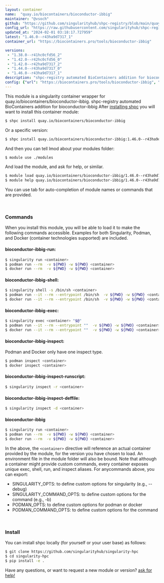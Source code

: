 ```yaml
---
layout: container
name:  "quay.io/biocontainers/bioconductor-ibbig"
maintainer: "@vsoch"
github: "https://github.com/singularityhub/shpc-registry/blob/main/quay.io/biocontainers/bioconductor-ibbig/container.yaml"
config_url: "https://raw.githubusercontent.com/singularityhub/shpc-registry/main/quay.io/biocontainers/bioconductor-ibbig/container.yaml"
updated_at: "2024-02-01 03:18:17.727959"
latest: "1.46.0--r43ha9d7317_1"
container_url: "https://biocontainers.pro/tools/bioconductor-ibbig"

versions:
 - "1.38.0--r41hc0cfd56_2"
 - "1.42.0--r42hc0cfd56_0"
 - "1.42.0--r42ha9d7317_2"
 - "1.44.0--r43ha9d7317_0"
 - "1.46.0--r43ha9d7317_1"
description: "shpc-registry automated BioContainers addition for bioconductor-ibbig"
config: {"url": "https://biocontainers.pro/tools/bioconductor-ibbig", "maintainer": "@vsoch", "description": "shpc-registry automated BioContainers addition for bioconductor-ibbig", "latest": {"1.46.0--r43ha9d7317_1": "sha256:bfacb350bb72eca4f3b54e74293ba8d33869c3abd17529c67982fde48fb51c95"}, "tags": {"1.38.0--r41hc0cfd56_2": "sha256:994235508f631d362eb2f2c55c57c9592c704d762059223a513155b83cd9853d", "1.42.0--r42hc0cfd56_0": "sha256:8adfd78d9444c1553b7abee5d2e36009c3cae8449910e9e914b940813565ab73", "1.42.0--r42ha9d7317_2": "sha256:f96b4e707d1a205e73b7e67c19f3c660944fd14742b2cefa02cf78a6c28e410b", "1.44.0--r43ha9d7317_0": "sha256:e6391efd1629eba0296da282dbaaba18c3dbe5f97cf1612cb9c543997d161375", "1.46.0--r43ha9d7317_1": "sha256:bfacb350bb72eca4f3b54e74293ba8d33869c3abd17529c67982fde48fb51c95"}, "docker": "quay.io/biocontainers/bioconductor-ibbig"}
---
```


This module is a singularity container wrapper for quay.io/biocontainers/bioconductor-ibbig.
shpc-registry automated BioContainers addition for bioconductor-ibbig
After [installing shpc](#install) you will want to install this container module:


```bash
$ shpc install quay.io/biocontainers/bioconductor-ibbig
```

Or a specific version:

```bash
$ shpc install quay.io/biocontainers/bioconductor-ibbig:1.46.0--r43ha9d7317_1
```

And then you can tell lmod about your modules folder:

```bash
$ module use ./modules
```

And load the module, and ask for help, or similar.

```bash
$ module load quay.io/biocontainers/bioconductor-ibbig/1.46.0--r43ha9d7317_1
$ module help quay.io/biocontainers/bioconductor-ibbig/1.46.0--r43ha9d7317_1
```

You can use tab for auto-completion of module names or commands that are provided.

<br>

### Commands

When you install this module, you will be able to load it to make the following commands accessible.
Examples for both Singularity, Podman, and Docker (container technologies supported) are included.

#### bioconductor-ibbig-run:

```bash
$ singularity run <container>
$ podman run --rm  -v ${PWD} -w ${PWD} <container>
$ docker run --rm  -v ${PWD} -w ${PWD} <container>
```

#### bioconductor-ibbig-shell:

```bash
$ singularity shell -s /bin/sh <container>
$ podman run --it --rm --entrypoint /bin/sh  -v ${PWD} -w ${PWD} <container>
$ docker run --it --rm --entrypoint /bin/sh  -v ${PWD} -w ${PWD} <container>
```

#### bioconductor-ibbig-exec:

```bash
$ singularity exec <container> "$@"
$ podman run --it --rm --entrypoint ""  -v ${PWD} -w ${PWD} <container> "$@"
$ docker run --it --rm --entrypoint ""  -v ${PWD} -w ${PWD} <container> "$@"
```

#### bioconductor-ibbig-inspect:

Podman and Docker only have one inspect type.

```bash
$ podman inspect <container>
$ docker inspect <container>
```

#### bioconductor-ibbig-inspect-runscript:

```bash
$ singularity inspect -r <container>
```

#### bioconductor-ibbig-inspect-deffile:

```bash
$ singularity inspect -d <container>
```



#### bioconductor-ibbig

```bash
$ singularity run <container>
$ podman run --rm  -v ${PWD} -w ${PWD} <container>
$ docker run --rm  -v ${PWD} -w ${PWD} <container>
```


In the above, the `<container>` directive will reference an actual container provided
by the module, for the version you have chosen to load. An environment file in the
module folder will also be bound. Note that although a container
might provide custom commands, every container exposes unique exec, shell, run, and
inspect aliases. For anycommands above, you can export:

 - SINGULARITY_OPTS: to define custom options for singularity (e.g., --debug)
 - SINGULARITY_COMMAND_OPTS: to define custom options for the command (e.g., -b)
 - PODMAN_OPTS: to define custom options for podman or docker
 - PODMAN_COMMAND_OPTS: to define custom options for the command

<br>

### Install

You can install shpc locally (for yourself or your user base) as follows:

```bash
$ git clone https://github.com/singularityhub/singularity-hpc
$ cd singularity-hpc
$ pip install -e .
```

Have any questions, or want to request a new module or version? [ask for help!](https://github.com/singularityhub/singularity-hpc/issues)